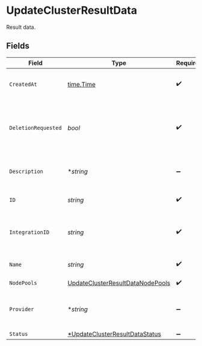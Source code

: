 # UpdateClusterResultData

Result data.


## Fields

| Field                                                                                       | Type                                                                                        | Required                                                                                    | Description                                                                                 | Example                                                                                     |
| ------------------------------------------------------------------------------------------- | ------------------------------------------------------------------------------------------- | ------------------------------------------------------------------------------------------- | ------------------------------------------------------------------------------------------- | ------------------------------------------------------------------------------------------- |
| `CreatedAt`                                                                                 | [time.Time](https://pkg.go.dev/time#Time)                                                   | :heavy_check_mark:                                                                          | The time the cluster was created.                                                           | 2021-01-20T11:19:53.175Z                                                                    |
| `DeletionRequested`                                                                         | *bool*                                                                                      | :heavy_check_mark:                                                                          | Indicates if provider resource deletion has been requested by the user.                     | false                                                                                       |
| `Description`                                                                               | **string*                                                                                   | :heavy_minus_sign:                                                                          | A short description of the cluster.                                                         | The cluster description                                                                     |
| `ID`                                                                                        | *string*                                                                                    | :heavy_check_mark:                                                                          | Identifier for the cluster.                                                                 | gcp-cluster-1                                                                               |
| `IntegrationID`                                                                             | *string*                                                                                    | :heavy_check_mark:                                                                          | ID of the provider integration used by this cluster.                                        | gcp-integration                                                                             |
| `Name`                                                                                      | *string*                                                                                    | :heavy_check_mark:                                                                          | The name of the cluster.                                                                    | GCP Cluster 1                                                                               |
| `NodePools`                                                                                 | [UpdateClusterResultDataNodePools](../../models/shared/updateclusterresultdatanodepools.md) | :heavy_check_mark:                                                                          | N/A                                                                                         |                                                                                             |
| `Provider`                                                                                  | **string*                                                                                   | :heavy_minus_sign:                                                                          | The cloud provider to which this cluster belongs to.                                        | gcp                                                                                         |
| `Status`                                                                                    | [*UpdateClusterResultDataStatus](../../models/shared/updateclusterresultdatastatus.md)      | :heavy_minus_sign:                                                                          | N/A                                                                                         |                                                                                             |